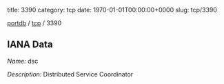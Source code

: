 title: 3390
category: tcp
date: 1970-01-01T00:00:00+0000
slug: tcp/3390

[portdb](/) / [tcp](/category/tcp.html) / 3390


## IANA Data

_Name:_ dsc

_Description:_ Distributed Service Coordinator


